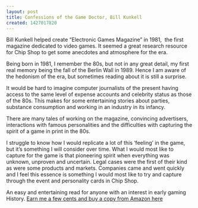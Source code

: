 ```yaml
---
layout: post
title: Confessions of the Game Doctor, Bill Kunkell
created: 1427017820
---
```

<p>Bill Kunkell helped create &ldquo;Electronic Games Magazine&rdquo; in 1981, &nbsp;the first magazine dedicated to video games. It seemed a great research resource for Chip Shop to get some anecdotes and atmosphere for the era.</p><p>Being born in 1981, I remember the 80s, but not in any great detail, my first real memory being the fall of the Berlin Wall in 1989. Hence I am aware of the hedonism of the era, but sometimes reading about it is still a surprise.</p><p>It would be hard to imagine computer journalists of the present having access to the same level of expense accounts and celebrity status as those of the 80s. This makes for some entertaining stories about parties, substance consumption and working in an industry in its infancy.</p><p>There are many tales of working on the magazine, convincing advertisers, interactions with famous personalities and the difficulties with capturing the spirit of a game in print in the 80s.</p><p>I struggle to know how I would replicate a lot of this &lsquo;feeling&rsquo; in the game, but it&rsquo;s something I will consider over time. What I would most like to capture for the game is that pioneering spirit when everything was unknown, unproven and uncertain. Legal cases were the first of their kind as were some products and markets. Companies came and went quickly and I feel this essence is something I would most like to try and capture through the event and personality cards in Chip Shop.</p><p>An easy and entertaining read for anyone with an interest in early gaming History. <a href="http://www.amazon.com/gp/product/0964384892/ref=as_li_tl?ie=UTF8&amp;camp=1789&amp;creative=9325&amp;creativeASIN=0964384892&amp;linkCode=as2&amp;tag=gregamamma-20&amp;linkId=UV752FMMUFJII2JQ">Earn me a few cents and buy a copy from Amazon here</a><img alt="" border="0" height="1" src="http://ir-na.amazon-adsystem.com/e/ir?t=gregamamma-20&amp;l=as2&amp;o=1&amp;a=0964384892" style="border:none !important; margin:0px !important;" width="1" /></p>
